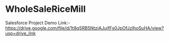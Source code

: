# WholeSaleRiceMill
Salesforce Project
Demo Link:- https://drive.google.com/file/d/1t8q5RB5NtzjAJujfFs0JpOfJzIhoSuHA/view?usp=drive_link
